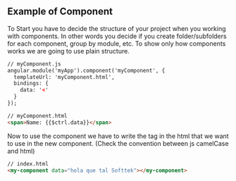 ## Example of Component

To Start you have to decide the structure of your project when you working with components. In other words you decide if you create folder/subfolders for each component, group by module, etc. To show only how components works we are going to use plain structure.

```html
// myComponent.js
angular.module('myApp').component('myComponent', {
  templateUrl: 'myComponent.html',
  bindings: {
    data: '<'
  }
});
```

```html
// myComponent.html
<span>Name: {{$ctrl.data}}</span>
```

Now to use the component we have to write the tag in the html that we want to use in the new component. (Check the convention between js camelCase and html)

```html
// index.html
<my-component data="hola que tal Softtek"></my-component>
```
